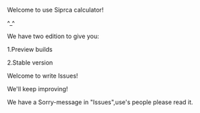 Welcome to use Siprca calculator!

^_^

We have two edition to give you:

1.Preview builds

2.Stable version

Welcome to write Issues!

We'll keep improving!

We have a Sorry-message in "Issues",use's people please read it.
